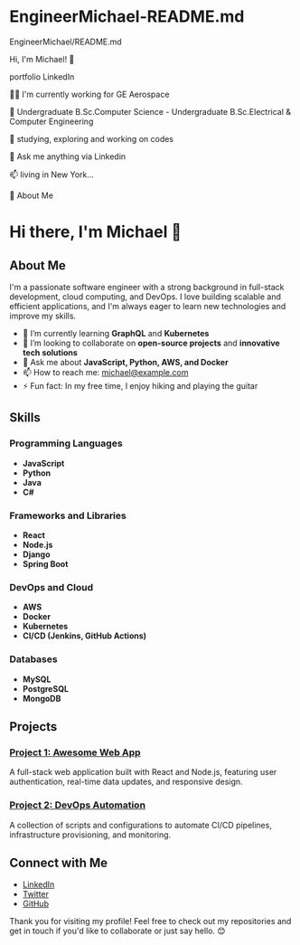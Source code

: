 # EngineerMichael-README.md
EngineerMichael/README.md


Hi, I'm Michael! 👋

portfolio LinkedIn

👩‍💻 I'm currently working for GE Aerospace

🧠 Undergraduate B.Sc.Computer Science - Undergraduate B.Sc.Electrical & Computer Engineering

🤔 studying, exploring and working on codes

💬 Ask me anything via Linkedin

📫 living in New York...

🚀 About Me

# Hi there, I'm Michael 👋

## About Me

I'm a passionate software engineer with a strong background in full-stack development, cloud computing, and DevOps. I love building scalable and efficient applications, and I'm always eager to learn new technologies and improve my skills.

- 🌱 I’m currently learning **GraphQL** and **Kubernetes**
- 👯 I’m looking to collaborate on **open-source projects** and **innovative tech solutions**
- 💬 Ask me about **JavaScript, Python, AWS, and Docker**
- 📫 How to reach me: [michael@example.com](mailto:michael@example.com)
- ⚡ Fun fact: In my free time, I enjoy hiking and playing the guitar

## Skills

### Programming Languages
- **JavaScript**
- **Python**
- **Java**
- **C#**

### Frameworks and Libraries
- **React**
- **Node.js**
- **Django**
- **Spring Boot**

### DevOps and Cloud
- **AWS**
- **Docker**
- **Kubernetes**
- **CI/CD (Jenkins, GitHub Actions)**

### Databases
- **MySQL**
- **PostgreSQL**
- **MongoDB**

## Projects

### [Project 1: Awesome Web App](https://github.com/EngineerMichael/awesome-web-app)
A full-stack web application built with React and Node.js, featuring user authentication, real-time data updates, and responsive design.

### [Project 2: DevOps Automation](https://github.com/EngineerMichael/devops-automation)
A collection of scripts and configurations to automate CI/CD pipelines, infrastructure provisioning, and monitoring.

## Connect with Me

- [LinkedIn](https://www.linkedin.com/in/engineermichael/)
- [Twitter](https://twitter.com/engineermichael)
- [GitHub](https://github.com/EngineerMichael)

Thank you for visiting my profile! Feel free to check out my repositories and get in touch if you'd like to collaborate or just say hello. 😊

